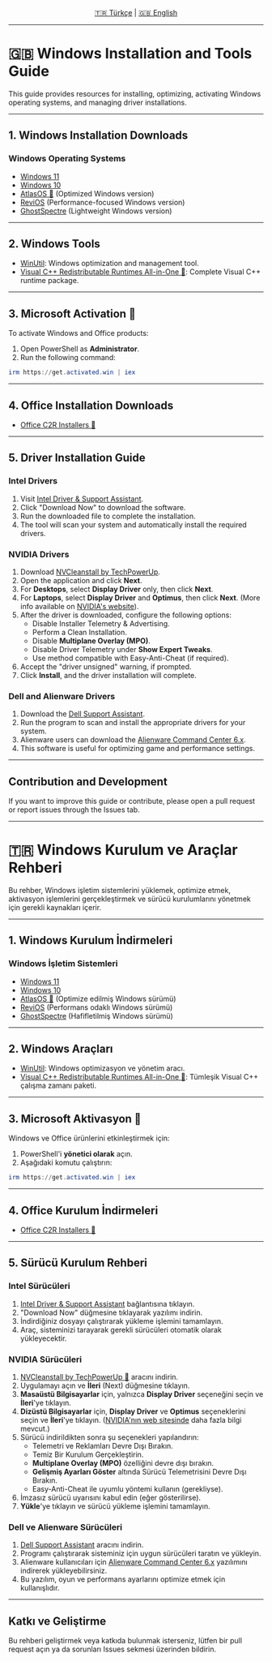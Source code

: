 <div align="center">
  <a href="#tr">🇹🇷 Türkçe</a> | <a href="#en">🇬🇧 English</a>
</div>

---

# 🇬🇧 Windows Installation and Tools Guide

This guide provides resources for installing, optimizing, activating Windows operating systems, and managing driver installations.

---

## 1. Windows Installation Downloads

### Windows Operating Systems
- [Windows 11](https://massgrave.dev/windows_11_links)
- [Windows 10](https://massgrave.dev/windows_10_links)
- [AtlasOS 🌟](https://atlasos.net/) (Optimized Windows version)
- [ReviOS](https://revi.cc/) (Performance-focused Windows version)
- [GhostSpectre](https://ghostspectre.org/) (Lightweight Windows version)

---

## 2. Windows Tools
- [WinUtil](https://github.com/ChrisTitusTech/winutil): Windows optimization and management tool.
- [Visual C++ Redistributable Runtimes All-in-One 🌟](https://www.techpowerup.com/download/visual-c-redistributable-runtime-package-all-in-one/): Complete Visual C++ runtime package.

---

## 3. Microsoft Activation 🌟
To activate Windows and Office products:

1. Open PowerShell as **Administrator**.
2. Run the following command:

```powershell
irm https://get.activated.win | iex
```

---

## 4. Office Installation Downloads
- [Office C2R Installers 🌟](https://gravesoft.dev/office_c2r_links)

---

## 5. Driver Installation Guide

### Intel Drivers
1. Visit [Intel Driver & Support Assistant](https://www.intel.com/content/www/us/en/support/detect.html).
2. Click "Download Now" to download the software.
3. Run the downloaded file to complete the installation.
4. The tool will scan your system and automatically install the required drivers.

### NVIDIA Drivers
1. Download [NVCleanstall by TechPowerUp](https://www.techpowerup.com/download/techpowerup-nvcleanstall/).
2. Open the application and click **Next**.
3. For **Desktops**, select **Display Driver** only, then click **Next**.
4. For **Laptops**, select **Display Driver** and **Optimus**, then click **Next**. (More info available on [NVIDIA's website](https://www.nvidia.com)).
5. After the driver is downloaded, configure the following options:
   - Disable Installer Telemetry & Advertising.
   - Perform a Clean Installation.
   - Disable **Multiplane Overlay (MPO)**.
   - Disable Driver Telemetry under **Show Expert Tweaks**.
   - Use method compatible with Easy-Anti-Cheat (if required).
6. Accept the "driver unsigned" warning, if prompted.
7. Click **Install**, and the driver installation will complete.

### Dell and Alienware Drivers
1. Download the [Dell Support Assistant](https://downloads.dell.com/serviceability/catalog/SupportAssistInstaller.exe).
2. Run the program to scan and install the appropriate drivers for your system.
3. Alienware users can download the [Alienware Command Center 6.x](https://dl.dell.com/FOLDER12124735M/2/Alienware-Command-Center-6x-Full-Installer-for_DDF5T_WIN_6.4.15.0_A00.EXE).
4. This software is useful for optimizing game and performance settings.

---

## Contribution and Development
If you want to improve this guide or contribute, please open a pull request or report issues through the Issues tab.

---

<a name="tr"></a>

# 🇹🇷 Windows Kurulum ve Araçlar Rehberi

Bu rehber, Windows işletim sistemlerini yüklemek, optimize etmek, aktivasyon işlemlerini gerçekleştirmek ve sürücü kurulumlarını yönetmek için gerekli kaynakları içerir.

---

## 1. Windows Kurulum İndirmeleri

### Windows İşletim Sistemleri
- [Windows 11](https://massgrave.dev/windows_11_links)
- [Windows 10](https://massgrave.dev/windows_10_links)
- [AtlasOS 🌟](https://atlasos.net/) (Optimize edilmiş Windows sürümü)
- [ReviOS](https://revi.cc/) (Performans odaklı Windows sürümü)
- [GhostSpectre](https://ghostspectre.org/) (Hafifletilmiş Windows sürümü)

---

## 2. Windows Araçları
- [WinUtil](https://github.com/ChrisTitusTech/winutil): Windows optimizasyon ve yönetim aracı.
- [Visual C++ Redistributable Runtimes All-in-One 🌟](https://www.techpowerup.com/download/visual-c-redistributable-runtime-package-all-in-one/): Tümleşik Visual C++ çalışma zamanı paketi.

---

## 3. Microsoft Aktivasyon 🌟
Windows ve Office ürünlerini etkinleştirmek için:

1. PowerShell'i **yönetici olarak** açın.
2. Aşağıdaki komutu çalıştırın:

```powershell
irm https://get.activated.win | iex
```

---

## 4. Office Kurulum İndirmeleri
- [Office C2R Installers 🌟](https://gravesoft.dev/office_c2r_links)

---

## 5. Sürücü Kurulum Rehberi

### Intel Sürücüleri
1. [Intel Driver & Support Assistant](https://www.intel.com/content/www/us/en/support/detect.html) bağlantısına tıklayın.
2. "Download Now" düğmesine tıklayarak yazılımı indirin.
3. İndirdiğiniz dosyayı çalıştırarak yükleme işlemini tamamlayın.
4. Araç, sisteminizi tarayarak gerekli sürücüleri otomatik olarak yükleyecektir.

### NVIDIA Sürücüleri
1. [NVCleanstall by TechPowerUp 🌟](https://www.techpowerup.com/download/techpowerup-nvcleanstall/) aracını indirin.
2. Uygulamayı açın ve **İleri** (Next) düğmesine tıklayın.
3. **Masaüstü Bilgisayarlar** için, yalnızca **Display Driver** seçeneğini seçin ve **İleri**'ye tıklayın.
4. **Dizüstü Bilgisayarlar** için, **Display Driver** ve **Optimus** seçeneklerini seçin ve **İleri**'ye tıklayın. ([NVIDIA'nın web sitesinde](https://www.nvidia.com) daha fazla bilgi mevcut.)
5. Sürücü indirildikten sonra şu seçenekleri yapılandırın:
   - Telemetri ve Reklamları Devre Dışı Bırakın.
   - Temiz Bir Kurulum Gerçekleştirin.
   - **Multiplane Overlay (MPO)** özelliğini devre dışı bırakın.
   - **Gelişmiş Ayarları Göster** altında Sürücü Telemetrisini Devre Dışı Bırakın.
   - Easy-Anti-Cheat ile uyumlu yöntemi kullanın (gerekliyse).
6. İmzasız sürücü uyarısını kabul edin (eğer gösterilirse).
7. **Yükle**'ye tıklayın ve sürücü yükleme işlemini tamamlayın.

### Dell ve Alienware Sürücüleri
1. [Dell Support Assistant](https://downloads.dell.com/serviceability/catalog/SupportAssistInstaller.exe) aracını indirin.
2. Programı çalıştırarak sisteminiz için uygun sürücüleri taratın ve yükleyin.
3. Alienware kullanıcıları için [Alienware Command Center 6.x](https://dl.dell.com/FOLDER12124735M/2/Alienware-Command-Center-6x-Full-Installer-for_DDF5T_WIN_6.4.15.0_A00.EXE) yazılımını indirerek yükleyebilirsiniz.
4. Bu yazılım, oyun ve performans ayarlarını optimize etmek için kullanışlıdır.

---

## Katkı ve Geliştirme
Bu rehberi geliştirmek veya katkıda bulunmak isterseniz, lütfen bir pull request açın ya da sorunları Issues sekmesi üzerinden bildirin.
